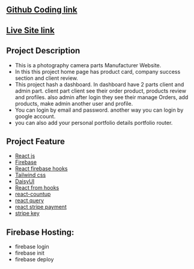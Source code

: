## [Github Coding link](https://github.com/programming-hero-web-course1/manufacturer-website-client-side-mdshohed)

## [Live Site link](https://photography-camera-tools.web.app/)

## Project Description
- This is a photography camera parts Manufacturer Website.
- In this this project home page has product card, company success section and client review.
- This project hash a dashboard. In dashboard have 2 parts client and admin part. client part client see their order product, products review and  profiles. also admin after login they see their manage Orders, add products, make admin another user and profile.
- You can login by email and password. another way you can login by google account. 
- you can also add your personal portfolio details portfolio router.   


## Project Feature
- [React js]()
- [Firebase](https://console.firebase.google.com/)
- [React firebase hooks](https://github.com/CSFrequency/react-firebase-hooks)
- [Tailwind css](https://tailwindcss.com/docs/installation)
- [DaisyUI](https://daisyui.com/docs/install/)
- [React from hooks](https://react-hook-form.com/get-started)
- [react-countup](https://www.npmjs.com/package/react-countup)
- [react query](https://react-query.tanstack.com/installation)
- [react stripe payment](https://stripe.com/docs/stripe-js/react) 
- [ stripe key](https://dashboard.stripe.com/test/apikeys)

## Firebase Hosting: 

- firebase login
- firebase init
- firebase deploy